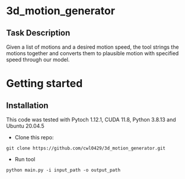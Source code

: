 # 3d_motion_generator

## Task Description
Given a list of motions and a desired motion speed, the tool strings the motions together and converts them to plausible motion with specified speed through our model.


# Getting started
## Installation
This code was tested with Pytoch 1.12.1, CUDA 11.8, Python 3.8.13 and Ubuntu 20.04.5

- Clone this repo:

```
git clone https://github.com/cwl0429/3d_motion_generator.git
```

- Run tool

```
python main.py -i input_path -o output_path  
```
